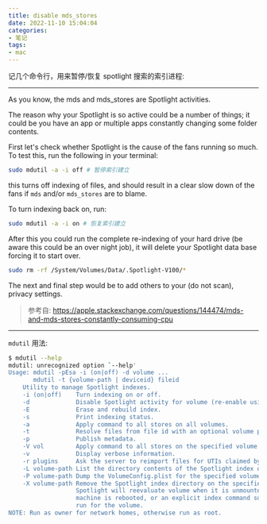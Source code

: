 ```yaml
---
title: disable mds_stores
date: 2022-11-10 15:04:04
categories:
- 笔记
tags:
- mac
---
```


记几个命令行，用来暂停/恢复 spotlight 搜索的索引进程:

---

As you know, the mds and mds_stores are Spotlight activities.

The reason why your Spotlight is so active could be a number of things; it could be you have an app or multiple apps constantly changing some folder contents.

First let's check whether Spotlight is the cause of the fans running so much. To test this, run the following in your terminal:

```sh
sudo mdutil -a -i off # 暂停索引建立
```

this turns off indexing of files, and should result in a clear slow down of the fans if `mds` and/or `mds_stores` are to blame.

To turn indexing back on, run:

```sh
sudo mdutil -a -i on # 恢复索引建立
```

After this you could run the complete re-indexing of your hard drive (be aware this could be an over night job),
it will delete your Spotlight data base forcing it to start over.

```sh
sudo rm -rf /System/Volumes/Data/.Spotlight-V100/*
```

The next and final step would be to add others to your (do not scan), privacy settings.

> 参考自: https://apple.stackexchange.com/questions/144474/mds-and-mds-stores-constantly-consuming-cpu

---

`mdutil` 用法:

```sh
$ mdutil --help
mdutil: unrecognized option `--help'
Usage: mdutil -pEsa -i (on|off) -d volume ...
       mdutil -t {volume-path | deviceid} fileid
	Utility to manage Spotlight indexes.
	-i (on|off)    Turn indexing on or off.
	-d             Disable Spotlight activity for volume (re-enable using -i on).
	-E             Erase and rebuild index.
	-s             Print indexing status.
	-a             Apply command to all stores on all volumes.
	-t             Resolve files from file id with an optional volume path or device id.
	-p             Publish metadata.
	-V vol         Apply command to all stores on the specified volume.
	-v             Display verbose information.
	-r plugins     Ask the server to reimport files for UTIs claimed by the listed plugin.
	-L volume-path List the directory contents of the Spotlight index on the specified volume.
	-P volume-path Dump the VolumeConfig.plist for the specified volume.
	-X volume-path Remove the Spotlight index directory on the specified volume.  Does not disable indexing.
	               Spotlight will reevaluate volume when it is unmounted and remounted, the
	               machine is rebooted, or an explicit index command such as 'mdutil -i' or 'mdutil -E' is
	               run for the volume.
NOTE: Run as owner for network homes, otherwise run as root.
```
